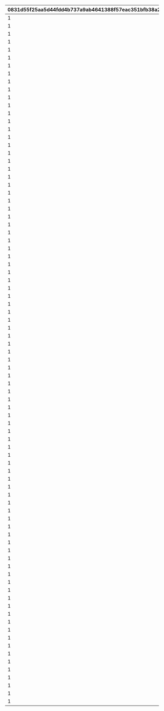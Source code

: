 |0831d55f25aa5d44fdd4b737a9ab4641388f57eac351bfb38a2847ec780d3d43|c5f416fa1d89188b8f445593a4c54a39b721f2c91b817a95422c55158900cadd|df86350beeebd40857ba795a37d4fd18153892a38e5ddfeafe4c36021f1ebc05|0cf659e68f33816e7f76b65891ada68ee526c7268cc86cf480e2e7c69f5991e1|72dc2fa47250e036c5bcf4810fa1c2a8752c5fd0a1dc466189527d8d469f6248|e48969afcd25859f7db725ea5dd0fdba5f70298831e3aa48b744cf7f57d653a1|4c3489db6180feb9335b12367ada9025f312aa45e5ff38e8d3fb764a12b08fe2|2fbd2250e1d6ef5c95e3a3c7efb769cec3e986aba125cc8be7deb2268126a00d|19c18d8224411f0a90d4864dc59097e953d8b17be25535704d139233a635941a|b209f2a9418a45e717f05841775ca1e47aec46707497bbbe6e116e462095557c|f500ac54c630ebf59046781f1c4889a63a2e7518fe7149a4e00f097746f218e5|980f1c63a304959774b1397aec55026733aedb196714e42267ae6f1cc14bdc81|4b0529458e6c3909a38a17047442af6b849e95c28d65dd696cd649daab868abd|d98457a2209331f95e59a207d9785f1e003c22957152561a73c3d0193d2a7a60|
| --- | --- | --- | --- | --- | --- | --- | --- | --- | --- | --- | --- | --- | --- |
|1|1|7|1|1|1|6|1|4|1|1001|30|-1|30|
|1|1|11|1|1|1|6|1|31|1|1002|60|-1|60|
|1|1|15|1|1|1|6|1|61|1|1003|90|-1|90|
|1|1|19|1|1|1|6|1|91|1|1004|120|-1|120|
|1|1|23|1|1|1|6|1|121|1|1005|150|-1|150|
|1|1|27|1|1|1|6|1|151|1|1006|180|-1|180|
|1|1|29|1|1|1|6|1|181|1|1007|210|-1|210|
|1|1|31|1|1|1|6|1|211|1|1008|240|-1|240|
|1|1|31|1|1|1|6|1|241|1|1009|270|-1|270|
|1|1|31|1|1|1|6|1|271|1|1010|300|-1|300|
|1|1|31|1|1|1|6|1|301|1|1011|310|-1|-1|
|1|1|7|2|1|1|5|1|4|1|1101|30|-1|30|
|1|1|11|2|1|1|5|1|31|1|1102|60|-1|60|
|1|1|15|2|1|1|5|1|61|1|1103|90|-1|90|
|1|1|19|2|1|1|5|1|91|1|1104|120|-1|120|
|1|1|23|2|1|1|5|1|121|1|1105|150|-1|150|
|1|1|27|2|1|1|5|1|151|1|1106|180|-1|180|
|1|1|29|2|1|1|5|1|181|1|1107|210|-1|210|
|1|1|31|2|1|1|5|1|211|1|1108|240|-1|240|
|1|1|31|2|1|1|5|1|241|1|1109|270|-1|270|
|1|1|31|2|1|1|5|1|271|1|1110|300|-1|300|
|1|1|31|2|1|1|5|1|301|1|1111|310|-1|-1|
|1|1|7|3|1|1|5|1|4|1|1201|-1|-1|30|
|1|1|11|3|1|1|5|1|31|1|1202|-1|-1|60|
|1|1|15|3|1|1|5|1|61|1|1203|-1|-1|90|
|1|1|19|3|1|1|5|1|91|1|1204|-1|-1|120|
|1|1|23|3|1|1|5|1|121|1|1205|-1|-1|150|
|1|1|27|3|1|1|5|1|151|1|1206|-1|-1|180|
|1|1|29|3|1|1|5|1|181|1|1207|-1|-1|210|
|1|1|31|3|1|1|5|1|211|1|1208|-1|-1|240|
|1|1|31|3|1|1|5|1|241|1|1209|-1|-1|270|
|1|1|31|3|1|1|5|1|271|1|1210|-1|-1|300|
|1|1|31|3|1|1|5|1|301|1|1211|-1|-1|-1|
|1|1|7|4|1|1|5|1|4|1|1301|30|-1|30|
|1|1|10|4|1|1|5|1|31|1|1302|60|-1|60|
|1|1|13|4|1|1|5|1|61|1|1303|90|-1|90|
|1|1|16|4|1|1|5|1|91|1|1304|120|-1|120|
|1|1|19|4|1|1|5|1|121|1|1305|150|-1|150|
|1|1|22|4|1|1|5|1|151|1|1306|180|-1|180|
|1|1|25|4|1|1|5|1|181|1|1307|210|-1|210|
|1|1|28|4|1|1|5|1|211|1|1308|240|-1|240|
|1|1|28|4|1|1|5|1|241|1|1309|270|-1|270|
|1|1|28|4|1|1|5|1|271|1|1310|300|-1|300|
|1|1|28|4|1|1|5|1|301|1|1311|310|-1|-1|
|1|1|7|5|1|1|5|1|4|1|1401|-1|-1|30|
|1|1|10|5|1|1|5|1|31|1|1402|-1|-1|60|
|1|1|13|5|1|1|5|1|61|1|1403|-1|-1|90|
|1|1|16|5|1|1|5|1|91|1|1404|-1|-1|120|
|1|1|19|5|1|1|5|1|121|1|1405|-1|-1|150|
|1|1|22|5|1|1|5|1|151|1|1406|-1|-1|180|
|1|1|25|5|1|1|5|1|181|1|1407|-1|-1|210|
|1|1|28|5|1|1|5|1|211|1|1408|-1|-1|240|
|1|1|28|5|1|1|5|1|241|1|1409|-1|-1|270|
|1|1|28|5|1|1|5|1|271|1|1410|-1|-1|300|
|1|1|28|5|1|1|5|1|301|1|1411|-1|-1|-1|
|1|1|7|6|1|1|3|1|4|1|1501|-1|-1|30|
|1|1|10|6|1|1|3|1|31|1|1502|-1|-1|60|
|1|1|13|6|1|1|3|1|61|1|1503|-1|-1|90|
|1|1|16|6|1|1|3|1|91|1|1504|-1|-1|120|
|1|1|19|6|1|1|3|1|121|1|1505|-1|-1|150|
|1|1|22|6|1|1|3|1|151|1|1506|-1|-1|180|
|1|1|22|6|1|1|3|1|181|1|1507|-1|-1|210|
|1|1|22|6|1|1|3|1|211|1|1508|-1|-1|240|
|1|1|22|6|1|1|3|1|241|1|1509|-1|-1|270|
|1|1|22|6|1|1|3|1|271|1|1510|-1|-1|-1|
|1|1|7|7|1|1|6|1|4|1|1601|30|5|30|
|1|1|11|7|1|1|6|1|31|1|1602|60|5|60|
|1|1|15|7|1|1|6|1|61|1|1603|90|5|90|
|1|1|19|7|1|1|6|1|91|1|1604|120|5|120|
|1|1|23|7|1|1|6|1|121|1|1605|150|5|150|
|1|1|27|7|1|1|6|1|151|1|1606|180|5|180|
|1|1|29|7|1|1|6|1|181|1|1607|210|5|210|
|1|1|31|7|1|1|6|1|211|1|1608|240|5|240|
|1|1|31|7|1|1|6|1|241|1|1609|270|5|270|
|1|1|31|7|1|1|6|1|271|1|1610|300|5|300|
|1|1|31|7|1|1|6|1|301|1|1611|310|5|-1|
|1|1|7|8|1|1|5|1|4|1|1701|30|5|30|
|1|1|11|8|1|1|5|1|31|1|1702|60|5|60|
|1|1|15|8|1|1|5|1|61|1|1703|90|5|90|
|1|1|19|8|1|1|5|1|91|1|1704|120|5|120|
|1|1|23|8|1|1|5|1|121|1|1705|150|5|150|
|1|1|27|8|1|1|5|1|151|1|1706|180|5|180|
|1|1|29|8|1|1|5|1|181|1|1707|210|5|210|
|1|1|31|8|1|1|5|1|211|1|1708|240|5|240|
|1|1|31|8|1|1|5|1|241|1|1709|270|5|270|
|1|1|31|8|1|1|5|1|271|1|1710|300|5|300|
|1|1|31|8|1|1|5|1|301|1|1711|310|5|-1|